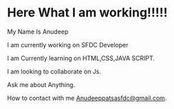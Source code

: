 # Here What I am working!!!!! 

My Name Is Anudeep

I am currently working on SFDC Developer <P>
I am Currently learning on  HTML,CSS,JAVA SCRIPT.<p>
I am looking to collaborate on Js. <p>
Ask me about Anything. <p>
How to contact with me Anudeeppatsasfdc@gmail.com.<p>

  
